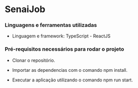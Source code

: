 # SenaiJob

### Linguagens e ferramentas utilizadas

* Linguagem e framework: TypeScript - ReactJS


### Pré-requisitos necessários para rodar o projeto

- Clonar o repositório.

- Importar as dependencias com o comando npm install.

- Executar a aplicação utilizando o comando npm run start.
